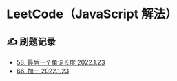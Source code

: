 # LeetCode（JavaScript 解法）



## ✍️ 刷题记录
* [58. 最后一个单词长度 2022.1.23](https://github.com/lulu-s/LeetCode/blob/main/leetcode/58.%E6%9C%80%E5%90%8E%E4%B8%80%E4%B8%AA%E5%8D%95%E8%AF%8D%E9%95%BF%E5%BA%A6.md)
* [66. 加一 2022.1.23](https://github.com/lulu-s/LeetCode/blob/main/leetcode/66.%20%E5%8A%A0%E4%B8%80.md)
